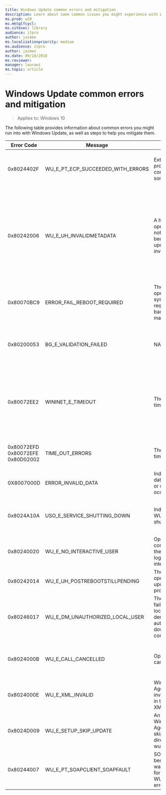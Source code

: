 ```yaml
---
title: Windows Update common errors and mitigation
description: Learn about some common issues you might experience with Windows Update
ms.prod: w10
ms.mktglfcycl: 
ms.sitesec: library
audience: itpro
author: jaimeo
ms.localizationpriority: medium
ms.audience: itpro
author: jaimeo
ms.date: 09/18/2018
ms.reviewer: 
manager: laurawi
ms.topic: article
---
```


# Windows Update common errors and mitigation

>Applies to: Windows 10

The following table provides information about common errors you might run into with Windows Update, as well as steps to help you mitigate them.


|                Error Code                |              Message              |                                          Description                                          |                                                                                                                                                                                                                     Mitigation                                                                                                                                                                                                                      |
|------------------------------------------|-----------------------------------|-----------------------------------------------------------------------------------------------|-----------------------------------------------------------------------------------------------------------------------------------------------------------------------------------------------------------------------------------------------------------------------------------------------------------------------------------------------------------------------------------------------------------------------------------------------------|
|                0x8024402F                | WU_E_PT_ECP_SUCCEEDED_WITH_ERRORS |                    External cab file processing completed with some errors                    |                                                                                               One of the reasons we see this issue is due to the design of a software called Lightspeed Rocket for Web filtering. <br>The IP addresses of the computers you want to get updates successfully on, should be added to the exceptions list of Lightspeed                                                                                               |
|                0x80242006                |      WU_E_UH_INVALIDMETADATA      |   A handler operation could not be completed because the update contains invalid metadata.    | Rename Software Redistribution Folder and attempt to download the updates again: <br>Rename the following folders to \*.BAK: <br>- %systemroot%\system32\catroot2 <br><br>To do this, type the following commands at a command prompt. Press ENTER after you type each command.<br>- Ren %systemroot%\SoftwareDistribution\DataStore \*.bak<br>- Ren %systemroot%\SoftwareDistribution\Download \*.bak<br>Ren %systemroot%\system32\catroot2 \*.bak |
|                0x80070BC9                |    ERROR_FAIL_REBOOT_REQUIRED     |    The requested operation failed. A system reboot is required to roll back changes made.     |                                                                                                                          Ensure that we do not have any policies that control the start behavior for the Windows Module Installer. This service should not be hardened to any start value and should be managed by the OS.                                                                                                                          |
|                0x80200053                |      BG_E_VALIDATION_FAILED       |                                              NA                                               |                                                                  Ensure that there is no Firewalls that filter downloads. The Firewall filtering may lead to invalid responses being received by the Windows Update Client.<br><br>If the issue still persists, run the [WU reset script](https://gallery.technet.microsoft.com/scriptcenter/Reset-Windows-Update-Agent-d824badc).                                                                  |
|                0x80072EE2                |         WININET_E_TIMEOUT         |                                    The operation timed out                                    |                   This error message can be caused if the computer isn't connected to Internet. To fix this issue, following these steps: make sure these URLs are not blocked: <br> http://<em>.update.microsoft.com<br>https://</em>.update.microsoft.com <br><http://download.windowsupdate.com>  <br><br>Additionally , you can take a network trace and see what is timing out. \<Refer to Firewall Troubleshooting scenario>                   |
| 0x80072EFD <br>0x80072EFE <br>0x80D02002 |          TIME_OUT_ERRORS          |                                    The operation timed out                                    |                                                                                                                                Make sure there are no firewall rules or proxy to block Microsoft download URLs. <br>Take a network monitor trace to understand better. \<Refer to Firewall Troubleshooting scenario>                                                                                                                                 |
|                0X8007000D                |        ERROR_INVALID_DATA         |                   Indicates invalid data downloaded or corruption occurred.                   |                                                                                                                                                                                            Attempt to re-download the update and initiate installation.                                                                                                                                                                                             |
|                0x8024A10A                |    USO_E_SERVICE_SHUTTING_DOWN    |                        Indicates that the WU Service is shutting down.                        |                                                                                         This may happen due to a very long period of time of inactivity, a system hang leading to the service being idle and leading to the shutdown of the service. Ensure that the system remains active and the connections remain established to complete the upgrade.                                                                                          |
|                0x80240020                |     WU_E_NO_INTERACTIVE_USER      |          Operation did not complete because there is no logged-on interactive user.           |                                                                                                                                                                            Please login to the system to initiate the installation and allow the system to be rebooted.                                                                                                                                                                             |
|                0x80242014                |  WU_E_UH_POSTREBOOTSTILLPENDING   |                The post-reboot operation for the update is still in progress.                 |                                                                                                                                                               Some Windows Updates require the system to be restarted. Reboot the system to complete the installation of the Updates.                                                                                                                                                               |
|                0x80246017                |  WU_E_DM_UNAUTHORIZED_LOCAL_USER  | The download failed because the local user was denied authorization to download the content.  |                                                                                                                                               Ensure that the user attempting to download and install updates has been provided with sufficient privileges to install updates (Local Administrator).                                                                                                                                                |
|                0x8024000B                |        WU_E_CALL_CANCELLED        |                                   Operation was cancelled.                                    |                                                            This indicates that the operation was cancelled by the user/service. You may also encounter this error when we are unable to filter the results. Run the [Decline Superseded PowerShell script](https://gallery.technet.microsoft.com/scriptcenter/Cleanup-WSUS-server-4424c9d6) to allow the filtering process to complete.                                                             |
|                0x8024000E                |         WU_E_XML_INVALID          |           Windows Update Agent found invalid information in the update's XML data.            |                                                                                                              Certain drivers contain additional metadata information in the update.xml, which could lead Orchestrator to understand it as invalid data. Ensure that you have the latest Windows Update Agent installed on the machine.                                                                                                              |
|                0x8024D009                |      WU_E_SETUP_SKIP_UPDATE       | An update to the Windows Update Agent was skipped due to a directive in the wuident.cab file. |                                                                                       You may encounter this error when WSUS is not sending the Self-update to the clients.<br><br>Review [KB920659](https://support.microsoft.com/help/920659/the-microsoft-windows-server-update-services-wsus-selfupdate-service-d) for instructions to resolve the issue.                                                                                       |
|                0x80244007                |   WU_E_PT_SOAPCLIENT_SOAPFAULT    | SOAP client failed because there was a SOAP fault for reasons of WU_E_PT_SOAP_\* error codes. |                                                                                        This issue occurs because Windows cannot renew the cookies for Windows Update.  <br><br>Review [KB2883975](https://support.microsoft.com/help/2883975/0x80244007-error-when-windows-tries-to-scan-for-updates-on-a-wsus-serv) for instructions to resolve the issue.                                                                                         |

